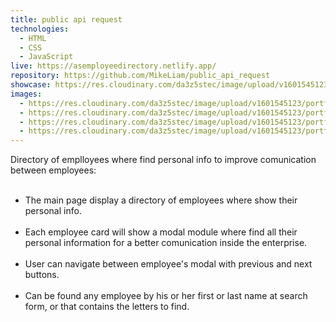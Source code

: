 ```yaml
---
title: public api request
technologies:
  - HTML
  - CSS
  - JavaScript
live: https://asemployeedirectory.netlify.app/
repository: https://github.com/MikeLiam/public_api_request
showcase: https://res.cloudinary.com/da3z5stec/image/upload/v1601545123/portflio-nuxt/public_api_request_main_dogth6.png
images:
  - https://res.cloudinary.com/da3z5stec/image/upload/v1601545123/portflio-nuxt/public_api_request_landscape_01_xppcao.png
  - https://res.cloudinary.com/da3z5stec/image/upload/v1601545123/portflio-nuxt/public_api_request_landscape_02_lzjqrp.png
  - https://res.cloudinary.com/da3z5stec/image/upload/v1601545123/portflio-nuxt/public_api_request_landscape_03_gax0py.png
  - https://res.cloudinary.com/da3z5stec/image/upload/v1601545123/portflio-nuxt/public_api_request_landscape_04_dqjvlp.png
---
```


Directory of emplloyees where find personal info to improve comunication between employees:  
<br/>

- The main page display a directory of employees where show their personal info.  
  <br/>
- Each employee card will show a modal module where find all their personal information for a better comunication inside the enterprise.  
  <br/>
- User can navigate between employee's modal with previous and next buttons.  
  <br/>
- Can be found any employee by his or her first or last name at search form, or that contains the letters to find.
